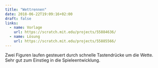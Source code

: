 ```yaml
---
title: "Wettrennen"
date: 2018-06-22T19:09:16+02:00
draft: false
links:
  - name: Vorlage
    url: https://scratch.mit.edu/projects/55884636/
  - name: Lösung
    url: https://scratch.mit.edu/projects/55885566/
---
```


Zwei Figuren laufen gesteuert durch schnelle Tastendrücke um die Wette. Sehr gut zum Einstieg in die Spieleentwicklung.
